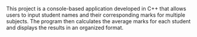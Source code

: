 This project is a console-based application developed in C++ that allows users to input student names and their corresponding marks for multiple subjects. The program then calculates the average marks for each student and displays the results in an organized format.
